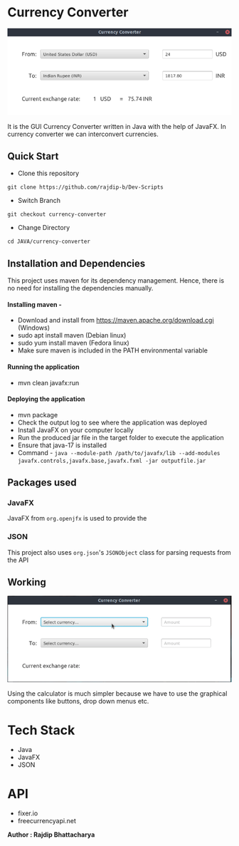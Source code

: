 
# Currency Converter

<p align="center">
<img src="blob/currency-converter-screenshot.png">
</p>

It is the GUI Currency Converter written in Java with the help of JavaFX. In currency converter we can interconvert currencies.

## **Quick Start**
- Clone this repository

``` 
git clone https://github.com/rajdip-b/Dev-Scripts
```
- Switch Branch 

```
git checkout currency-converter
```

- Change Directory

```
cd JAVA/currency-converter
```
## **Installation and Dependencies**
This project uses maven for its dependency management. Hence, there is no need for installing the dependencies manually.

#### Installing maven -
- Download and install from https://maven.apache.org/download.cgi (Windows)
- sudo apt install maven (Debian linux)
- sudo yum install maven (Fedora linux)
- Make sure maven is included in the PATH environmental variable

#### Running the application 
- mvn clean javafx:run

#### Deploying the application
- mvn package
- Check the output log to see where the application was deployed
- Install JavaFX on your computer locally
- Run the produced jar file in the target folder to execute the application
- Ensure that java-17 is installed
- Command - `java --module-path /path/to/javafx/lib --add-modules javafx.controls,javafx.base,javafx.fxml -jar outputfile.jar`

## Packages used

### JavaFX
JavaFX from `org.openjfx` is used to provide the  

### JSON
This project also uses `org.json`'s `JSONObject` class for parsing requests from the API

## Working

<p align="center">
<img src="./blob/currency-converter-demo.gif">
</p>

Using the calculator is much simpler because we have to use the graphical components like buttons, drop down menus etc.

# Tech Stack
- Java
- JavaFX
- JSON

# API
- fixer.io
- freecurrencyapi.net

**Author : Rajdip Bhattacharya**
